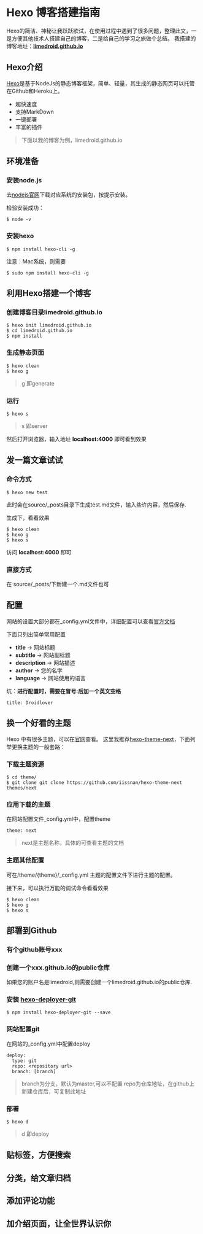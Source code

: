# Hexo 博客搭建指南

Hexo的简洁、神秘让我跃跃欲试，在使用过程中遇到了很多问题，整理此文，一是方便其他技术人搭建自己的博客，二是给自己的学习之旅做个总结。
我搭建的博客地址：[**limedroid.github.io**](https://limedroid.github.io)
## Hexo介绍

[Hexo](https://hexo.io/zh-cn/)是基于NodeJs的静态博客框架，简单、轻量，其生成的静态网页可以托管在Github和Heroku上。

* 超快速度
* 支持MarkDown
* 一键部署
* 丰富的插件

> 下面以我的博客为例，limedroid.github.io

## 环境准备

### 安装node.js

去[nodejs官网](https://nodejs.org/en/download/)下载对应系统的安装包，按提示安装。

检验安装成功：
```
$ node -v
```

### 安装hexo

```
$ npm install hexo-cli -g
```

注意：Mac系统，则需要  
```
$ sudo npm install hexo-cli -g
```

## 利用Hexo搭建一个博客

### 创建博客目录limedroid.github.io

```
$ hexo init limedroid.github.io
$ cd limedroid.github.io
$ npm install
```

### 生成静态页面

```
$ hexo clean
$ hexo g
```
> g 即generate

### 运行

```
$ hexo s
```

> s 即server

然后打开浏览器，输入地址 **localhost:4000** 即可看到效果

## 发一篇文章试试

### 命令方式

```
$ hexo new test
```

此时会在source/_posts目录下生成test.md文件，输入些许内容，然后保存.

生成下，看看效果

```
$ hexo clean
$ hexo g
$ hexo s
```

访问 **localhost:4000** 即可

### 直接方式

在 source/_posts/下新建一个.md文件也可

## 配置

网站的设置大部分都在_config.yml文件中，详细配置可以查看[官方文档](https://hexo.io/zh-cn/docs/configuration.html)

下面只列出简单常用配置

* **title** -> 网站标题
* **subtitle** -> 网站副标题
* **description** -> 网站描述
* **author** -> 您的名字
* **language** -> 网站使用的语言

坑：**进行配置时，需要在冒号:后加一个英文空格**

```
title: Droidlover
```

## 换一个好看的主题

Hexo 中有很多主题，可以在[官网](https://hexo.io/themes/)查看。
这里我推荐[hexo-theme-next](https://github.com/iissnan/hexo-theme-next)，下面列举更换主题的一般套路：

### 下载主题资源

```
$ cd theme/
$ git clone git clone https://github.com/iissnan/hexo-theme-next themes/next
```

### 应用下载的主题

在网站配置文件_config.yml中，配置theme

```
theme: next
```

> next是主题名称，具体的可查看主题的文档

### 主题其他配置

可在/theme/{theme}/_config.yml 主题的配置文件下进行主题的配置。

接下来，可以执行万能的调试命令看看效果

```
$ hexo clean
$ hexo g
$ hexo s
```

## 部署到Github

### 有个github账号xxx

### 创建一个xxx.github.io的public仓库
如果您的账户名是limedroid,则需要创建一个limedroid.github.io的public仓库.

### 安装 [hexo-deployer-git](https://github.com/hexojs/hexo-deployer-git)

```
$ npm install hexo-deployer-git --save
```

### 网站配置git
在网站的_config.yml中配置deploy

```
deploy:
  type: git
  repo: <repository url>
  branch: [branch]
```

> branch为分支，默认为master,可以不配置
> repo为仓库地址，在github上新建仓库后，可复制此地址

### 部署

```
$ hexo d
```

> d 即deploy


## 贴标签，方便搜索

## 分类，给文章归档

## 添加评论功能

## 加介绍页面，让全世界认识你










